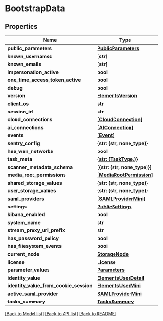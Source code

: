# BootstrapData


## Properties

Name | Type | Description | Notes
------------ | ------------- | ------------- | -------------
**public_parameters** | [**PublicParameters**](PublicParameters.md) |  | 
**known_usernames** | **[str]** |  | 
**known_emails** | **[str]** |  | 
**impersonation_active** | **bool** |  | 
**one_time_access_token_active** | **bool** |  | 
**debug** | **bool** |  | 
**version** | [**ElementsVersion**](ElementsVersion.md) |  | 
**client_os** | **str** |  | 
**session_id** | **str** |  | 
**cloud_connections** | [**[CloudConnection]**](CloudConnection.md) |  | 
**ai_connections** | [**[AIConnection]**](AIConnection.md) |  | 
**events** | [**[Event]**](Event.md) |  | 
**sentry_config** | **{str: (str, none_type)}** |  | 
**has_wan_networks** | **bool** |  | 
**task_meta** | [**{str: (TaskType,)}**](TaskType.md) |  | 
**scanner_metadata_schema** | **[{str: (str, none_type)}]** |  | 
**media_root_permissions** | [**[MediaRootPermission]**](MediaRootPermission.md) |  | 
**shared_storage_values** | **{str: (str, none_type)}** |  | 
**user_storage_values** | **{str: (str, none_type)}** |  | 
**saml_providers** | [**[SAMLProviderMini]**](SAMLProviderMini.md) |  | 
**settings** | [**PublicSettings**](PublicSettings.md) |  | 
**kibana_enabled** | **bool** |  | 
**system_name** | **str** |  | 
**stream_proxy_url_prefix** | **str** |  | 
**has_password_policy** | **bool** |  | 
**has_filesystem_events** | **bool** |  | 
**current_node** | [**StorageNode**](StorageNode.md) |  | [optional] 
**license** | [**License**](License.md) |  | [optional] 
**parameter_values** | [**Parameters**](Parameters.md) |  | [optional] 
**identity_value** | [**ElementsUserDetail**](ElementsUserDetail.md) |  | [optional] 
**identity_value_from_cookie_session** | [**ElementsUserMini**](ElementsUserMini.md) |  | [optional] 
**active_saml_provider** | [**SAMLProviderMini**](SAMLProviderMini.md) |  | [optional] 
**tasks_summary** | [**TasksSummary**](TasksSummary.md) |  | [optional] 

[[Back to Model list]](../#documentation-for-models) [[Back to API list]](../#documentation-for-api-endpoints) [[Back to README]](../)


